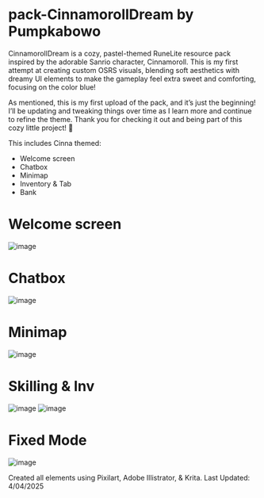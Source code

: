 # pack-CinnamorollDream by Pumpkabowo
CinnamorollDream is a cozy, pastel-themed RuneLite resource pack inspired by the adorable Sanrio character, Cinnamoroll. This is my first attempt at creating custom OSRS visuals, blending soft aesthetics with dreamy UI elements to make the gameplay feel extra sweet and comforting, focusing on the color blue! 

As mentioned, this is my first upload of the pack, and it’s just the beginning! I’ll be updating and tweaking things over time as I learn more and continue to refine the theme. Thank you for checking it out and being part of this cozy little project! 💫


This includes Cinna themed:
- Welcome screen
- Chatbox
- Minimap
- Inventory & Tab
- Bank

# Welcome screen
![image](https://github.com/user-attachments/assets/ae8e96f6-94aa-443a-bcae-a2534d29c353)

# Chatbox
![image](https://github.com/user-attachments/assets/a1e939da-624c-4507-8e9c-9e8becebd0ec)

# Minimap
![image](https://github.com/user-attachments/assets/7af911f0-f414-423f-a45f-c9141419ce9d)


# Skilling & Inv
![image](https://github.com/user-attachments/assets/01b9ef3e-b6fa-4a3e-87c3-8429ca2bfc4f)
![image](https://github.com/user-attachments/assets/69ee4fd2-4849-4f05-bdbf-8e69093df757)

# Fixed Mode
![image](https://github.com/user-attachments/assets/d2fb16a2-853c-469d-96b8-f3e60c784121)


Created all elements using Pixilart, Adobe Illistrator, & Krita.
Last Updated: 4/04/2025


